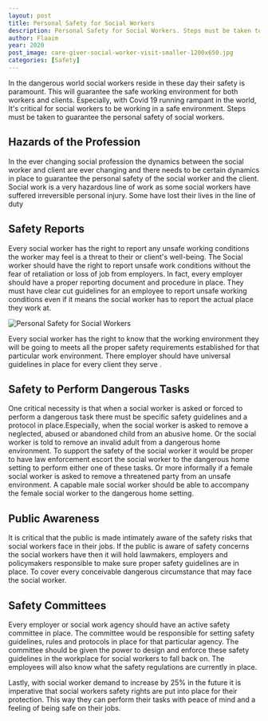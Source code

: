 ```yaml
---
layout: post
title: Personal Safety for Social Workers
description: Personal Safety for Social Workers. Steps must be taken to guarantee the personal safety of social workers.
author: Flaaim
year: 2020
post_image: care-giver-social-worker-visit-smaller-1200x650.jpg
categories: [Safety]
---
```


In the dangerous world social workers reside in these day their safety is paramount. This will guarantee the safe working environment for both workers and clients. Especially, with Covid 19 running rampant in the world, It's critical for social workers to be working in a safe environment. Steps must be taken to guarantee the personal safety of social workers.


## Hazards of the Profession
In the ever changing social profession the dynamics between the social worker and client are ever changing and there needs to be certain dynamics in place to guarantee the personal safety of the social worker and the client. Social work is a very hazardous line of work as some social workers have suffered irreversible personal injury. Some have lost their lives in the line of duty


## Safety Reports
Every social worker has the right to report any unsafe working conditions the worker may feel is a threat to their or client's well-being. The Social worker should have the right to report unsafe work conditions without the fear of retaliation or loss of job from employers. In fact, every employer should have a proper reporting document and procedure in place. They must have clear cut guidelines for an employee to report unsafe working conditions even if it means the social worker has to report the actual place they work at.

![Personal Safety for Social Workers](https://safetyworkblog.com/assets/care-giver-social-worker-visit-smaller-1200x650.jpg)

Every social worker has the right to know that the working environment they will be going to meets all the proper safety requirements established for that particular work environment. There employer should have universal guidelines in place for every client they serve . 


## Safety to Perform Dangerous Tasks
One critical necessity is that when a social worker is asked or forced to perform a dangerous task there must be specific safety guidelines and a protocol in place.Especially, when the social worker is asked to remove a neglected, abused or abandoned child from an abusive home. Or the social worker is told to remove an invalid adult from a dangerous home environment. To support the safety of the social worker it would be proper to have law enforcement escort the social worker to the dangerous home setting to perform either one of these tasks. Or more informally if a female social worker is asked to remove a threatened party from an unsafe environment. A capable male social worker should be able to accompany the female social worker to the dangerous home setting.


## Public Awareness
It is critical that the public is made intimately aware of the safety risks that social workers face in their jobs. If the public is aware of safety concerns the social workers have then it will hold lawmakers, employers and policymakers responsible to make sure proper safety guidelines are in place. To cover every conceivable dangerous circumstance that may face the social worker.


## Safety Committees
Every employer or social work agency should have an active safety committee in place. The committee would be responsible for setting safety guidelines, rules and protocols in place for that particular agency. The committee should be given the power to design and enforce these safety guidelines in the workplace for social workers to fall back on. The employees will also know what the safety regulations are currently in place. 


Lastly, with social worker demand to increase by 25% in the future it is imperative that social workers safety rights are put into place for their protection. This way they can perform their tasks with peace of mind and a feeling of being safe on their jobs. 
